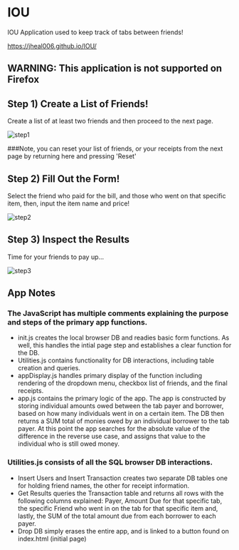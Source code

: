 # IOU  

IOU Application used to keep track of tabs between friends!

https://jheal006.github.io/IOU/

## WARNING: This application is not supported on Firefox



## Step 1) Create a List of Friends!
Create a list of at least two friends and then proceed to the next page. 

![step1](https://user-images.githubusercontent.com/20628500/42251289-5c0ae9b0-7eeb-11e8-9ebc-16d05570a7d0.PNG)

###Note, you can reset your list of friends, or your receipts from the next page by returning here and pressing 'Reset'

## Step 2) Fill Out the Form!
Select the friend who paid for the bill, and those who went on that specific item, then, input the item name and price!

![step2](https://user-images.githubusercontent.com/20628500/42251478-85f99e28-7eec-11e8-9ecf-9523bdf2ea4e.PNG)


## Step 3) Inspect the Results
Time for your friends to pay up...

![step3](https://user-images.githubusercontent.com/20628500/42251481-8e123746-7eec-11e8-81ae-ab2ff09bdccc.PNG)

## App Notes

### The JavaScript has multiple comments explaining the purpose and steps of the primary app functions. 
- init.js creates the local browser DB and readies basic form functions. As well, this handles the intial page step and establishes a clear function for the DB.
- Utilities.js contains functionality for DB interactions, including table creation and queries.
- appDisplay.js handles primary display of the function including rendering of the dropdown menu, checkbox list of friends, and the final receipts.
- app.js contains the primary logic of the app. The app is constructed by storing individual amounts owed between the tab payer and borrower, based on how many individuals went in on a certain item. The DB then returns a SUM total of monies owed by an individual borrower to the tab payer. At this point the app searches for the absolute value of the difference in the reverse use case, and assigns that value to the individual who is still owed money.  

### Utilities.js consists of all the SQL browser DB interactions. 
- Insert Users and Insert Transaction creates two separate DB tables one for holding friend names, the other for receipt information.
- Get Results queries the Transaction table and returns all rows with the following columns explained:
  Payer, Amount Due for that specific tab, the specific Friend who went in on the tab for that specific item and, lastly, the SUM of the 
  total amount due from each borrower to each payer.
- Drop DB simply erases the entire app, and is linked to a button found on index.html (initial page)

